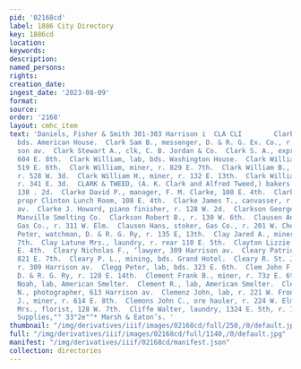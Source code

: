 ```yaml
---
pid: '02168cd'
label: 1886 City Directory
key: 1886cd
location: 
keywords: 
description: 
named_persons: 
rights: 
creation_date: 
ingest_date: '2023-08-09'
format: 
source: 
order: '2168'
layout: cmhc_item
text: 'Daniels, Fisher & Smith 301-303 Harrison i  CLA CLI        Clark Samuel, miner,
  bds. American House.  Clark Sam B., messenger, D. & R. G. Ex. Co., r. 711 Harri-
  son av.  Clark Stewart A., clk, C. B. Jordan & Co.  Clark S. A., expressman, r.
  604 E. 8th.  Clark William, lab, bds. Washington House.  Clark William, miner, r.
  519 E. 6th.  Clark William, miner, r. 829 E. 7th.  Clark William B., carpenter,
  r. 528 W. 3d.  Clark William H., miner, r. 132 E. 13th.  Clark William J., miner,
  r. 341 E. 3d.  CLARK & TWEED, (A. K. Clark and Alfred Tweed,) bakers and grocers,
  138 . 2d.  Clarke David P., manager, F. M. Clarke, 108 E. 4th.  Clarke Fred. M.,
  propr Clinton Lunch Room, 108 E. 4th.  Clarke James T., canvasser, r. 308 N. Leiter
  av.  Clarke J. Howard, piano finisher, r. 128 W. 2d.  Clarkson George S., engineer,
  Manville Smelting Co.  Clarkson Robert B., r. 130 W. 6th.  Clausen Andrew, stoker,
  Gas Co., r. 311 W. Elm.  Clausen Hans, stoker, Gas Co., r. 201 W. Chestnut.  Clausen
  Peter, watchman, D. & R. G. Ry, r. 135 E, 13th.  Clay Jared A., miner, r. 815 E.
  7th.  Clay Latune Mrs., laundry, r. rear 110 E. 5th.  Clayton Lizzie Mrs., r. 226
  E. 4th.  Cleary Nicholas F., ‘lawyer, 309 Harrison av.  Cleary Patrick, miner, r.
  821 E. 7th.  Cleary P. L., mining, bds. Grand Hotel.  Cleary R. St. J., mining,
  r. 309 Harrison av.  Clegg Peter, lab, bds. 323 E. 6th.  Clem John F., engineer,
  D. & R. G. Ry, r. 128 E. 14th.  Clement Frank B., miner, r. 73z E. 6th.  Clement
  Noah, lab, American Smelter.  Clement R., lab, American Smelter.  Clements Edward
  N., photographer, 613 Harrison av.  Clemenz John, lab, r. 221 W. Front.  Clemo Edward
  J., miner, r. 614 E. 8th.  Clemons John C., ore hauler, r. 224 W. Elm.  Cliffe Elsie
  Mrs., florist, 128 W. 7th.  Cliffe Walter, laundry, 1324 E. 5th, r. 128 W. 7th.     Mining
  Supplies,"° 33°2e""* Marsh & Eaton’s. '
thumbnail: "/img/derivatives/iiif/images/02168cd/full/250,/0/default.jpg"
full: "/img/derivatives/iiif/images/02168cd/full/1140,/0/default.jpg"
manifest: "/img/derivatives/iiif/02168cd/manifest.json"
collection: directories
---
```


